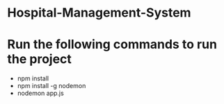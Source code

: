 # Hospital-Management-System

# Run the following commands to run the project
* npm install
* npm install -g nodemon
* nodemon app.js